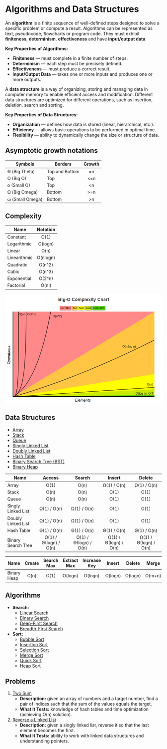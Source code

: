 # Algorithms and Data Structures

An **algorithm** is a finite sequence of well-defined steps designed to solve a specific problem or compute a result. Algorithms can be represented as text, pseudocode, flowcharts or program code. They must exhibit **finiteness**, **determinism**, **effectiveness** and have **input/output data**.

**Key Properties of Algorithms:**

- **Finiteness** — must complete in a finite number of steps.
- **Determinism** — each step must be precisely defined.
- **Effectiveness** — must produce a correct result.
- **Input/Output Data** — takes one or more inputs and produces one or more outputs.

A **data structure** is a way of organizing, storing and managing data in computer memory to enable efficient access and modification. Different data structures are optimized for different operations, such as insertion, deletion, search and sorting.

**Key Properties of Data Structures:**

- **Organization** — defines how data is stored (linear, hierarchical, etc.).
- **Efficiency** — allows basic operations to be performed in optimal time.
- **Flexibility** — ability to dynamically change the size or structure of data.

## Asymptotic growth notations

| Symbols         | Borders        | Growth |
| --------------- | -------------- | :----: |
| Θ (Big Theta)   | Top and Bottom |   =n   |
| O (Big O)       | Top            |  <=n   |
| o (Small O)     | Top            |   <n   |
| Ω (Big Omega)   | Bottom         |  >=n   |
| ω (Small Omega) | Bottom         |   >n   |

## Complexity

| Name         | Notation |
| ------------ | :------: |
| Constant     |   O(1)   |
| Logarithmic  | O(logn)  |
| Linear       |   O(n)   |
| Linearithmic | O(nlogn) |
| Quadratic    |  O(n^2)  |
| Cubic        |  O(n^3)  |
| Exponential  |  O(2^n)  |
| Factorial    |  O(n!)   |

![Complexity Chart](complexity.png)

## Data Structures

- [Array](structures/array.md)
- [Stack](structures/stack.md)
- [Queue](structures/queue.md)
- [Singly Linked List](structures/signlyLinkedList.md)
- [Doubly Linked List](structures/doublyLinkedList.md)
- [Hash Table](structures/hashTable.md)
- [Binary Search Tree (BST)](structures/binarySearchTree.md)
- [Binary Heap](structures/binaryHeap.md)

| Name               |        Access         |        Search         |        Insert         |        Delete         |
| ------------------ | :-------------------: | :-------------------: | :-------------------: | :-------------------: |
| Array              |         O(1)          |         O(n)          |      Ω(1) / O(n)      |      Ω(1) / O(n)      |
| Stack              |         O(n)          |         O(n)          |         O(1)          |         O(1)          |
| Queue              |         O(n)          |         O(n)          |         O(1)          |         O(1)          |
| Singly Linked List |      Ω(1) / O(n)      |      Ω(1) / O(n)      |         O(1)          |         O(1)          |
| Doubly Linked List |      Ω(1) / O(n)      |      Ω(1) / O(n)      |         O(1)          |         O(1)          |
| Hash Table         |      Θ(1) / O(n)      |      Θ(1) / O(n)      |      Θ(1) / O(n)      |      Θ(1) / O(n)      |
| Binary Search Tree | Ω(1) / Θ(logn) / O(n) | Ω(1) / Θ(logn) / O(n) | Ω(1) / Θ(logn) / O(n) | Ω(1) / Θ(logn) / O(n) |

| Name        | Create | Search Max | Extract Max | Increase Key | Insert  | Delete  | Merge  |
| ----------- | :----: | :--------: | :---------: | :----------: | :-----: | :-----: | :----: |
| Binary Heap |  O(n)  |    O(1)    |   O(logn)   |   O(logn)    | O(logn) | O(logn) | O(m+n) |

## Algorithms

- **Search:**
  - [Linear Search](algorithms/linearSearch.md)
  - [Binary Search](algorithms/binarySearch.md)
  - [Deep-First Search](algorithms/deepFirstSearch.md)
  - [Breadth-First Search](algorithms/breadthFirstSearch.md)
- **Sort:**
  - [Bubble Sort](algorithms/bubbleSort.md)
  - [Insertion Sort](algorithms/insertionSort.md)
  - [Selection Sort](algorithms/selectionSort.md)
  - [Merge Sort](algorithms/mergeSort.md)
  - [Quick Sort](algorithms/quickSort.md)
  - [Heap Sort](algorithms/heapSort.md)

## Problems

1. [Two Sum](problems/twoSum.md)
   - **Description:** given an array of numbers and a target number, find a pair of indices such that the sum of the values equals the target.
   - **What It Tests:** knowledge of hash tables and time optimization (achieving O(n) solution).
2. [Reverse a Linked List](problems/reverseLinkedList.md)
   - **Description:** given a singly linked list, reverse it so that the last element becomes the first.
   - **What It Tests:** ability to work with linked data structures and understanding pointers.
